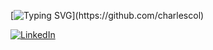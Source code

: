 [![Typing SVG](https://readme-typing-svg.herokuapp.com?size=24&color=0077B5&lines=Hello+World+👋+!+!;Distributed+Systems;Kafka,+Flink,+Kubernetes+!)](https://github.com/charlescol)

[![LinkedIn](https://img.shields.io/badge/LinkedIn-0077B5?style=flat-square&logo=linkedin&logoColor=white)](https://www.linkedin.com/in/charles-colella-0a2a98192/)




